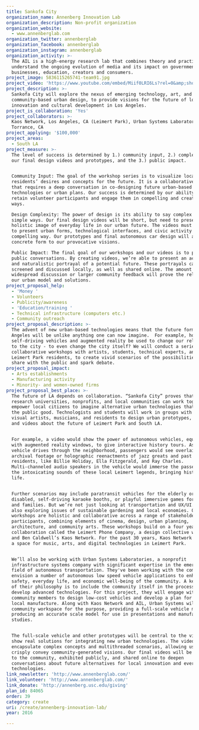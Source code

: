 ```yaml
---
title: Sankofa City
organization_name: Annenberg Innovation Lab
organization_description: Non-profit organization
organization_website:
  - www.annenberglab.com
organization_twitter: annenberglab
organization_facebook: annenberglab
organization_instagram: annenberglab
organization_activity: >-
  The AIL is a high-energy research lab that combines theory and practice to
  understand the ongoing evolution of media and its impact on governments,
  businesses, education, creators and consumers.
project_image: 5836115265741-team91.jpg
project_video: 'https://www.youtube.com/embed/Miif0LRI6Ls?rel=0&amp;showinfo=0'
project_description: >-
  Sankofa City will explore the nexus of emerging technology, art, and
  community-based urban design, to provide visions for the future of local
  innovation and cultural development in Los Angeles.
project_is_collaboration: 'Yes'
project_collaborators: >-
  Kaos Network, Los Angeles, CA (Leimert Park), Urban Systems Laboratory,
  Torrance, CA
project_applying: '$100,000'
project_areas:
  - South LA
project_measure: >-
  The level of success is determined by 1.) community input, 2.) complexity of
  our final design videos and prototypes, and the 3.) public impact. 


  Community Input: The goal of the workshop series is to visualize local
  residents’ desires and concepts for the future. It is a collaborative process
  that requires a deep conversation in co-designing future urban-based
  technologies or urban plans. Our success is determined by our ability to
  retain volunteer participants and engage them in compelling and creative
  ways. 

  Design Complexity: The power of design is its ability to say complex things in
  simple ways. Our final design videos will be short, but need to present a
  holistic image of everyday life in our urban future. The videos must be able
  to present urban forms, technological interfaces, and civic activity in a
  compelling way. Our prototypes and final autonomous car design will also give
  concrete form to our provocative visions. 

  Public Impact: The final goal of our workshops and our videos is to provoke
  public conversations. By creating videos, we’re able to present an accessible
  and naturalistic portrayal of a potential future. These portrayals can be
  screened and discussed locally, as well as shared online. The amount of
  widespread discussion or larger community feedback will prove the relevance of
  our urban model and solutions.
project_proposal_help:
  - 'Money '
  - Volunteers
  - Publicity/awareness
  - 'Education/training '
  - Technical infrastructure (computers etc.)
  - Community outreach
project_proposal_description: >-
  The advent of new urban-based technologies means that the future form of Los
  Angeles will be unlike anything one can now imagine.  For example, how might
  self-driving vehicles and augmented reality be used to change our relationship
  to the city - to even change the city itself? We will conduct a series of
  collaborative workshops with artists, students, technical experts, and local
  Leimert Park residents, to create vivid scenarios of the possibilities to
  share with the public and spark debate.
project_proposal_impact:
  - Arts establishments
  - Manufacturing activity
  - Minority- and women-owned firms
project_proposal_best_place: >-
  The future of LA depends on collaboration. “Sankofa City” proves that large
  research universities, nonprofits, and local communities can work together to
  empower local citizens to imagine alternative urban technologies that work for
  the public good. Technologists and students will work in groups with local
  visual artists, musicians, and residents to design urban prototypes, stories,
  and videos about the future of Leimert Park and South LA. 


  For example, a video would show the power of autonomous vehicles, equipped
  with augmented reality windows, to give interactive history tours. As the
  vehicle drives through the neighborhood, passengers would see overlaid
  archival footage or holographic reenactments of jazz greats and past
  residents, like Billie Holiday, Ella Fitzgerald, and Ray Charles.
  Multi-channeled audio speakers in the vehicle would immerse the passengers in
  the intoxicating sounds of these local Leimert legends, bringing history to
  life.


  Further scenarios may include paratransit vehicles for the elderly or
  disabled, self-driving karaoke booths, or playful immersive games for children
  and families. But we’re not just looking at transportation and UX/UI. We’re
  also exploring issues of sustainable gardening and local economies. Our
  workshops are holistic and collaborative across a range of stakeholders and
  participants, combining elements of cinema, design, urban planning,
  architecture, and community arts. These workshops build on a four year
  collaboration called the Leimert Phone Company, a design collective with USC
  and Ben Caldwell’s Kaos Network. For the past 30 years, Kaos Network has been
  a space for music, arts, and digital technologies in Leimert Park. 


  We’ll also be working with Urban Systems Laboratories, a nonprofit
  infrastructure systems company with significant expertise in the emerging
  field of autonomous transportation. They've been working with the community to
  envision a number of autonomous low speed vehicle applications to enhance the
  safety, everyday life, and economic well-being of the community. A key aspect
  of their philosophy is to include the community itself in the process to
  develop advanced technologies. For this project, they will engage with
  community members to design low-cost vehicles and develop a plan for their
  local manufacture. Along with Kaos Network and AIL, Urban Systems will staff a
  community workspace for the purpose, providing a full-scale vehicle mockup and
  producing an accurate scale model for use in presentations and manufacturing
  studies.


  The full-scale vehicle and other prototypes will be central to the videos to
  show real solutions for integrating new urban technologies. The videos
  encapsulate complex concepts and multithreaded scenarios, allowing us to
  crisply convey community-generated visions. Our final videos will be presented
  to the community, exhibited publicly, and shared online to deepen
  conversations about future alternatives for local innovation and everyday
  technologies.
link_newsletter: 'http://www.annenberglab.com/'
link_volunteer: 'http://www.annenberglab.com/'
link_donate: 'http://annenberg.usc.edu/giving'
plan_id: 84065
order: 39
category: create
uri: /create/annenberg-innovation-lab/
year: 2016

---
```

